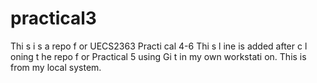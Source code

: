 # practical3
Thi s i s a repo f or UECS2363 Practi cal 4-6
Thi s l ine is added after c l oning t he repo f or Practical 5
using Gi t in my own workstati on.
This is from my local system.
